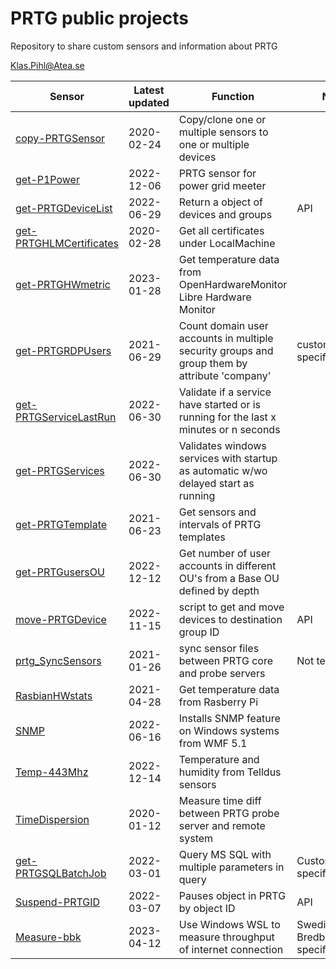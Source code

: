 # PRTG public projects

Repository to share custom sensors and information about PRTG

Klas.Pihl@Atea.se

| Sensor | Latest updated | Function | Notes |
|---|---|---|---|
| [copy-PRTGSensor](./copy-PRTGSensor/) | 2020-02-24 | Copy/clone one or multiple sensors to one or multiple devices
| [get-P1Power](./get-P1power/) | 2022-12-06 | PRTG sensor for power grid meeter |
| [get-PRTGDeviceList](./get-PRTGDeviceList/) | 2022-06-29 |Return a object of devices and groups | API |
| [get-PRTGHLMCertificates](./get-PRTGHLMCertificates/) | 2020-02-28 | Get all certificates under LocalMachine|
| [get-PRTGHWmetric](./get-PRTGHWmetric/) | 2023-01-28 |Get temperature data from OpenHardwareMonitor Libre Hardware Monitor |
| [get-PRTGRDPUsers](./get-PRTGRDPUsers/) | 2021-06-29 |Count domain user accounts in multiple security groups and group them by attribute 'company' |customer specific |
| [get-PRTGServiceLastRun](./get-PRTGServiceLastRun/) | 2022-06-30 | Validate if a service have started or is running for the last x minutes or n seconds|
| [get-PRTGServices](./get-PRTGServices/) | 2022-06-30 |Validates windows services with startup as automatic w/wo delayed start as running |
| [get-PRTGTemplate](./get-PRTGTemplate/) | 2021-06-23 |Get sensors and intervals of PRTG templates |
| [get-PRTGusersOU](./get-PRTGusersOU/) | 2022-12-12 |Get number of user accounts in different OU's from a Base OU defined by depth | 
| [move-PRTGDevice](./move-PRTGDevice/) | 2022-11-15 | script to get and move devices to destination group ID | API |
| [prtg_SyncSensors](./prtg_SyncSensors/) | 2021-01-26 |sync sensor files between PRTG core and probe servers | Not tested |
| [RasbianHWstats](./RasbianHWstats/) | 2021-04-28 |Get temperature data from Rasberry Pi |
| [SNMP](./SNMP/) | 2022-06-16 |Installs SNMP feature on Windows systems from WMF 5.1 |
| [Temp-443Mhz](./Temp-443Mhz/) | 2022-12-14 |Temperature and humidity from Telldus sensors|
| [TimeDispersion](./TimeDispersion/) | 2020-01-12 |Measure time diff between PRTG probe server and remote system |
| [get-PRTGSQLBatchJob](./get-PRTGSQLBatchJob/) | 2022-03-01 |Query MS SQL with multiple parameters in query |Customer specific|
| [Suspend-PRTGID](./Suspend-PRTGID/) | 2022-03-07 |Pauses object in PRTG by object ID |API|
| [Measure-bbk](./measure-bbk/) | 2023-04-12 | Use Windows WSL to measure throughput of internet connection |Swedish Bredbandskollen specific|